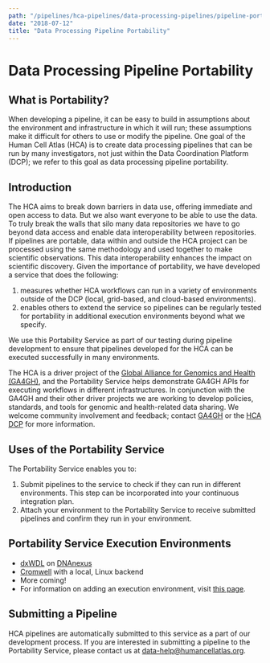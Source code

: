```yaml
---
path: "/pipelines/hca-pipelines/data-processing-pipelines/pipeline-portability"
date: "2018-07-12"
title: "Data Processing Pipeline Portability"
---
```


# Data Processing Pipeline Portability

## What is Portability?

When developing a pipeline, it can be easy to build in assumptions about the environment and infrastructure in which it will run; these assumptions make it difficult for others to use or modify the pipeline. One goal of the Human Cell Atlas (HCA) is to create data processing pipelines that can be run by many investigators, not just within the Data Coordination Platform (DCP); we refer to this goal as data processing pipeline portability.

## Introduction

The HCA aims to break down barriers in data use, offering immediate and open access to data. But we also want everyone to be able to use the data. To truly break the walls that silo many data repositories we have to go beyond data access and enable data interoperability between repositories. If pipelines are portable, data within and outside the HCA project can be processed using the same methodology and used together to make scientific observations. This data interoperability enhances the impact on scientific discovery.  Given the importance of portability, we have developed a service that does the following:

1. measures whether HCA workflows can run in a variety of environments outside of the DCP (local, grid-based, and cloud-based environments). 
2. enables others to extend the service so pipelines can be regularly tested for portability in additional execution environments beyond what we specify. 

We use this Portability Service as part of our testing during pipeline development to ensure that pipelines developed for the HCA can be executed successfully in many environments.

The HCA is a driver project of the [Global Alliance for Genomics and Health (GA4GH)](https://www.ga4gh.org/), and the Portability Service helps demonstrate GA4GH APIs for executing workflows in different infrastructures. In conjunction with the GA4GH and their other driver projects we are working to develop policies, standards, and tools for genomic and health-related data sharing. We welcome community involvement and feedback; contact [GA4GH](https://www.ga4gh.org/) or the [HCA DCP](mailto:data-help@humancellatlas.org) for more information.

## Uses of the Portability Service

The Portability Service enables you to:
1. Submit pipelines to the service to check if they can run in different environments. This step can be incorporated into your continuous integration plan.
2. Attach your environment to the Portability Service to receive submitted pipelines and confirm they run in your environment.

## Portability Service Execution Environments
* [dxWDL](https://github.com/dnanexus/dxWDL) on [DNAnexus](https://www.dnanexus.com/)
* [Cromwell](https://github.com/broadinstitute/cromwell) with a local, Linux backend
* More coming!
* For information on adding an execution environment, visit [this page](/pipelines/portability-service-environments).

## Submitting a Pipeline

HCA pipelines are automatically submitted to this service as a part of our development process. If you are interested in submitting a pipeline to the Portability Service, please contact us at data-help@humancellatlas.org.
